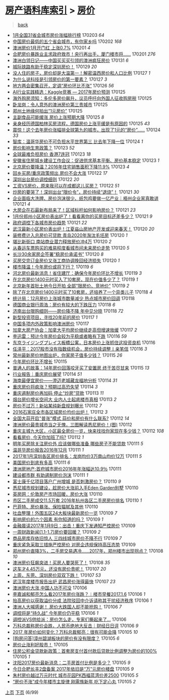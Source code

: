 [房产语料库索引](../../README.md)  > [房价](房价.md)
====
> [back](../README.md)

- [1月全国31省会城市房价涨幅排行榜](http://jkwz.applinzi.com/ittc/6930470973232120837.html#1%E6%9C%88%E5%85%A8%E5%9B%BD31%E7%9C%81%E4%BC%9A%E5%9F%8E%E5%B8%82%E6%88%BF%E4%BB%B7%E6%B6%A8%E5%B9%85%E6%8E%92%E8%A1%8C%E6%A6%9C) 170203 *64* 
- [中国房价最低的五个省会城市，有你家乡吗](http://jkwz.applinzi.com/ittc/6930030060387173380.html#%E4%B8%AD%E5%9B%BD%E6%88%BF%E4%BB%B7%E6%9C%80%E4%BD%8E%E7%9A%84%E4%BA%94%E4%B8%AA%E7%9C%81%E4%BC%9A%E5%9F%8E%E5%B8%82%EF%BC%8C%E6%9C%89%E4%BD%A0%E5%AE%B6%E4%B9%A1%E5%90%97) 170202 *168* 
- [澳洲房价1月开门红 上涨0.7%](http://jkwz.applinzi.com/ittc/6929674234359186436.html#%E6%BE%B3%E6%B4%B2%E6%88%BF%E4%BB%B71%E6%9C%88%E5%BC%80%E9%97%A8%E7%BA%A2+%E4%B8%8A%E6%B6%A80.7%25) 170201 *4* 
- [合肥房价暴跌业主求政府救市！央行再出手，厦门楼市将……](http://jkwz.applinzi.com/ittc/6929592191289918468.html#%E5%90%88%E8%82%A5%E6%88%BF%E4%BB%B7%E6%9A%B4%E8%B7%8C%E4%B8%9A%E4%B8%BB%E6%B1%82%E6%94%BF%E5%BA%9C%E6%95%91%E5%B8%82%EF%BC%81%E5%A4%AE%E8%A1%8C%E5%86%8D%E5%87%BA%E6%89%8B%EF%BC%8C%E5%8E%A6%E9%97%A8%E6%A5%BC%E5%B8%82%E5%B0%86%E2%80%A6%E2%80%A6) 170201 *276* 
- [澳洲白领日记——中国买买买引领的澳洲疯狂房价](http://jkwz.applinzi.com/ittc/6929430749194486788.html#%E6%BE%B3%E6%B4%B2%E7%99%BD%E9%A2%86%E6%97%A5%E8%AE%B0%E2%80%94%E2%80%94%E4%B8%AD%E5%9B%BD%E4%B9%B0%E4%B9%B0%E4%B9%B0%E5%BC%95%E9%A2%86%E7%9A%84%E6%BE%B3%E6%B4%B2%E7%96%AF%E7%8B%82%E6%88%BF%E4%BB%B7) 170131 *6* 
- [城际铁路有助于稳定深圳房价！](http://jkwz.applinzi.com/ittc/6928589446030296069.html#%E5%9F%8E%E9%99%85%E9%93%81%E8%B7%AF%E6%9C%89%E5%8A%A9%E4%BA%8E%E7%A8%B3%E5%AE%9A%E6%B7%B1%E5%9C%B3%E6%88%BF%E4%BB%B7%EF%BC%81) 170129 *20* 
- [没人住的房子，房价却是大温第一！解密温西房价和人口比例](http://jkwz.applinzi.com/ittc/6927748830002152452.html#%E6%B2%A1%E4%BA%BA%E4%BD%8F%E7%9A%84%E6%88%BF%E5%AD%90%EF%BC%8C%E6%88%BF%E4%BB%B7%E5%8D%B4%E6%98%AF%E5%A4%A7%E6%B8%A9%E7%AC%AC%E4%B8%80%EF%BC%81%E8%A7%A3%E5%AF%86%E6%B8%A9%E8%A5%BF%E6%88%BF%E4%BB%B7%E5%92%8C%E4%BA%BA%E5%8F%A3%E6%AF%94%E4%BE%8B) 170127 *1* 
- [为什么说科技是引领房价的第一要素？](http://jkwz.applinzi.com/ittc/6927747693471597572.html#%E4%B8%BA%E4%BB%80%E4%B9%88%E8%AF%B4%E7%A7%91%E6%8A%80%E6%98%AF%E5%BC%95%E9%A2%86%E6%88%BF%E4%BB%B7%E7%9A%84%E7%AC%AC%E4%B8%80%E8%A6%81%E7%B4%A0%EF%BC%9F) 170127 *3* 
- [地方两会密集召开，定调“房价环比不涨”](http://jkwz.applinzi.com/ittc/6927422025936405509.html#%E5%9C%B0%E6%96%B9%E4%B8%A4%E4%BC%9A%E5%AF%86%E9%9B%86%E5%8F%AC%E5%BC%80%EF%BC%8C%E5%AE%9A%E8%B0%83%E2%80%9C%E6%88%BF%E4%BB%B7%E7%8E%AF%E6%AF%94%E4%B8%8D%E6%B6%A8%E2%80%9D) 170126 *56* 
- [AI行业实践精选：Kaggle竞赛 — 2017年房价预测](http://jkwz.applinzi.com/ittc/6927188054921184260.html#AI%E8%A1%8C%E4%B8%9A%E5%AE%9E%E8%B7%B5%E7%B2%BE%E9%80%89%EF%BC%9AKaggle%E7%AB%9E%E8%B5%9B+%E2%80%94+2017%E5%B9%B4%E6%88%BF%E4%BB%B7%E9%A2%84%E6%B5%8B) 170125  
- [海外购房须知：多伦多房价飙升，议员呼吁向外国人征收购房税](http://jkwz.applinzi.com/ittc/6927000694275179525.html#%E6%B5%B7%E5%A4%96%E8%B4%AD%E6%88%BF%E9%A1%BB%E7%9F%A5%EF%BC%9A%E5%A4%9A%E4%BC%A6%E5%A4%9A%E6%88%BF%E4%BB%B7%E9%A3%99%E5%8D%87%EF%BC%8C%E8%AE%AE%E5%91%98%E5%91%BC%E5%90%81%E5%90%91%E5%A4%96%E5%9B%BD%E4%BA%BA%E5%BE%81%E6%94%B6%E8%B4%AD%E6%88%BF%E7%A8%8E) 170125  
- [卧龙岗：令人意外的澳洲房价第三贵城市](http://jkwz.applinzi.com/ittc/6926998270428840965.html#%E5%8D%A7%E9%BE%99%E5%B2%97%EF%BC%9A%E4%BB%A4%E4%BA%BA%E6%84%8F%E5%A4%96%E7%9A%84%E6%BE%B3%E6%B4%B2%E6%88%BF%E4%BB%B7%E7%AC%AC%E4%B8%89%E8%B4%B5%E5%9F%8E%E5%B8%82) 170125  
- [郑州土地缘何拍出“1元房价”](http://jkwz.applinzi.com/ittc/6926996411911767044.html#%E9%83%91%E5%B7%9E%E5%9C%9F%E5%9C%B0%E7%BC%98%E4%BD%95%E6%8B%8D%E5%87%BA%E2%80%9C1%E5%85%83%E6%88%BF%E4%BB%B7%E2%80%9D) 170125  
- [主副食品可能缓涨 房价上涨预期大降](http://jkwz.applinzi.com/ittc/6926946086362285061.html#%E4%B8%BB%E5%89%AF%E9%A3%9F%E5%93%81%E5%8F%AF%E8%83%BD%E7%BC%93%E6%B6%A8+%E6%88%BF%E4%BB%B7%E4%B8%8A%E6%B6%A8%E9%A2%84%E6%9C%9F%E5%A4%A7%E9%99%8D) 170125 *8* 
- [亲身经历德国柏林买房流程，德国房价上涨平缓是有原因的](http://jkwz.applinzi.com/ittc/6926519486470685701.html#%E4%BA%B2%E8%BA%AB%E7%BB%8F%E5%8E%86%E5%BE%B7%E5%9B%BD%E6%9F%8F%E6%9E%97%E4%B9%B0%E6%88%BF%E6%B5%81%E7%A8%8B%EF%BC%8C%E5%BE%B7%E5%9B%BD%E6%88%BF%E4%BB%B7%E4%B8%8A%E6%B6%A8%E5%B9%B3%E7%BC%93%E6%98%AF%E6%9C%89%E5%8E%9F%E5%9B%A0%E7%9A%84) 170125 *43* 
- [震惊！这个去年房价涨幅排全球第九的城市，出现了1元的“房价”……](http://jkwz.applinzi.com/ittc/6926598441940812805.html#%E9%9C%87%E6%83%8A%EF%BC%81%E8%BF%99%E4%B8%AA%E5%8E%BB%E5%B9%B4%E6%88%BF%E4%BB%B7%E6%B6%A8%E5%B9%85%E6%8E%92%E5%85%A8%E7%90%83%E7%AC%AC%E4%B9%9D%E7%9A%84%E5%9F%8E%E5%B8%82%EF%BC%8C%E5%87%BA%E7%8E%B0%E4%BA%861%E5%85%83%E7%9A%84%E2%80%9C%E6%88%BF%E4%BB%B7%E2%80%9D%E2%80%A6%E2%80%A6) 170124 *33* 
- [智库：温哥华房价不可负担水平世界第三 比去年下降一位](http://jkwz.applinzi.com/ittc/6926499722583081988.html#%E6%99%BA%E5%BA%93%EF%BC%9A%E6%B8%A9%E5%93%A5%E5%8D%8E%E6%88%BF%E4%BB%B7%E4%B8%8D%E5%8F%AF%E8%B4%9F%E6%8B%85%E6%B0%B4%E5%B9%B3%E4%B8%96%E7%95%8C%E7%AC%AC%E4%B8%89+%E6%AF%94%E5%8E%BB%E5%B9%B4%E4%B8%8B%E9%99%8D%E4%B8%80%E4%BD%8D) 170124 *1* 
- [房价影响生育政策？](http://jkwz.applinzi.com/ittc/6926381699666805764.html#%E6%88%BF%E4%BB%B7%E5%BD%B1%E5%93%8D%E7%94%9F%E8%82%B2%E6%94%BF%E7%AD%96%EF%BC%9F) 170123 *52* 
- [全球最难负担房价 香港7连冠](http://jkwz.applinzi.com/ittc/6926287008980009988.html#%E5%85%A8%E7%90%83%E6%9C%80%E9%9A%BE%E8%B4%9F%E6%8B%85%E6%88%BF%E4%BB%B7+%E9%A6%99%E6%B8%AF7%E8%BF%9E%E5%86%A0) 170123 *18* 
- [安徽省住房城乡建设工作会议：促进供求基本平衡、房价基本稳定](http://jkwz.applinzi.com/ittc/6926274276390077445.html#%E5%AE%89%E5%BE%BD%E7%9C%81%E4%BD%8F%E6%88%BF%E5%9F%8E%E4%B9%A1%E5%BB%BA%E8%AE%BE%E5%B7%A5%E4%BD%9C%E4%BC%9A%E8%AE%AE%EF%BC%9A%E4%BF%83%E8%BF%9B%E4%BE%9B%E6%B1%82%E5%9F%BA%E6%9C%AC%E5%B9%B3%E8%A1%A1%E3%80%81%E6%88%BF%E4%BB%B7%E5%9F%BA%E6%9C%AC%E7%A8%B3%E5%AE%9A) 170123 *1* 
- [北京房价要降温？2016年住宅销售面积下降11.9%](http://jkwz.applinzi.com/ittc/6926269978168001540.html#%E5%8C%97%E4%BA%AC%E6%88%BF%E4%BB%B7%E8%A6%81%E9%99%8D%E6%B8%A9%EF%BC%9F2016%E5%B9%B4%E4%BD%8F%E5%AE%85%E9%94%80%E5%94%AE%E9%9D%A2%E7%A7%AF%E4%B8%8B%E9%99%8D11.9%25) 170123 *4* 
- [回乡买房/重庆政策频出 房价不会大涨](http://jkwz.applinzi.com/ittc/6926061165045351429.html#%E5%9B%9E%E4%B9%A1%E4%B9%B0%E6%88%BF%2F%E9%87%8D%E5%BA%86%E6%94%BF%E7%AD%96%E9%A2%91%E5%87%BA+%E6%88%BF%E4%BB%B7%E4%B8%8D%E4%BC%9A%E5%A4%A7%E6%B6%A8) 170122 *17* 
- [深圳出台房价调控细则](http://jkwz.applinzi.com/ittc/6925969205093729285.html#%E6%B7%B1%E5%9C%B3%E5%87%BA%E5%8F%B0%E6%88%BF%E4%BB%B7%E8%B0%83%E6%8E%A7%E7%BB%86%E5%88%99) 170122 *20* 
- [工资VS房价，原来我可以在成都这儿买房？](http://jkwz.applinzi.com/ittc/6925955797510259717.html#%E5%B7%A5%E8%B5%84VS%E6%88%BF%E4%BB%B7%EF%BC%8C%E5%8E%9F%E6%9D%A5%E6%88%91%E5%8F%AF%E4%BB%A5%E5%9C%A8%E6%88%90%E9%83%BD%E8%BF%99%E5%84%BF%E4%B9%B0%E6%88%BF%EF%BC%9F) 170122 *51* 
- [炒房的要哭了！深圳出台“限价令”，房价持续“退烧”！](http://jkwz.applinzi.com/ittc/6925680918198223877.html#%E7%82%92%E6%88%BF%E7%9A%84%E8%A6%81%E5%93%AD%E4%BA%86%EF%BC%81%E6%B7%B1%E5%9C%B3%E5%87%BA%E5%8F%B0%E2%80%9C%E9%99%90%E4%BB%B7%E4%BB%A4%E2%80%9D%EF%BC%8C%E6%88%BF%E4%BB%B7%E6%8C%81%E7%BB%AD%E2%80%9C%E9%80%80%E7%83%A7%E2%80%9D%EF%BC%81) 170121 *30* 
- [企业面临大洗牌、房价泡沫很少、纸包鸡要做一亿产业｜梧州企业家真敢讲](http://jkwz.applinzi.com/ittc/6925631277784105988.html#%E4%BC%81%E4%B8%9A%E9%9D%A2%E4%B8%B4%E5%A4%A7%E6%B4%97%E7%89%8C%E3%80%81%E6%88%BF%E4%BB%B7%E6%B3%A1%E6%B2%AB%E5%BE%88%E5%B0%91%E3%80%81%E7%BA%B8%E5%8C%85%E9%B8%A1%E8%A6%81%E5%81%9A%E4%B8%80%E4%BA%BF%E4%BA%A7%E4%B8%9A%EF%BD%9C%E6%A2%A7%E5%B7%9E%E4%BC%81%E4%B8%9A%E5%AE%B6%E7%9C%9F%E6%95%A2%E8%AE%B2) 170121 *4* 
- [大房企在石最新布局来了！区域标杆如何影响房价？](http://jkwz.applinzi.com/ittc/6925544983506715653.html#%E5%A4%A7%E6%88%BF%E4%BC%81%E5%9C%A8%E7%9F%B3%E6%9C%80%E6%96%B0%E5%B8%83%E5%B1%80%E6%9D%A5%E4%BA%86%EF%BC%81%E5%8C%BA%E5%9F%9F%E6%A0%87%E6%9D%86%E5%A6%82%E4%BD%95%E5%BD%B1%E5%93%8D%E6%88%BF%E4%BB%B7%EF%BC%9F) 170121 *23* 
- [1月份郑州小区房价表出炉了！看看离你的买房目标还差多少？](http://jkwz.applinzi.com/ittc/6925524734866621445.html#1%E6%9C%88%E4%BB%BD%E9%83%91%E5%B7%9E%E5%B0%8F%E5%8C%BA%E6%88%BF%E4%BB%B7%E8%A1%A8%E5%87%BA%E7%82%89%E4%BA%86%EF%BC%81%E7%9C%8B%E7%9C%8B%E7%A6%BB%E4%BD%A0%E7%9A%84%E4%B9%B0%E6%88%BF%E7%9B%AE%E6%A0%87%E8%BF%98%E5%B7%AE%E5%A4%9A%E5%B0%91%EF%BC%9F) 170121 *9* 
- [政府调控下各城市房价趋势](http://jkwz.applinzi.com/ittc/6925519674686309381.html#%E6%94%BF%E5%BA%9C%E8%B0%83%E6%8E%A7%E4%B8%8B%E5%90%84%E5%9F%8E%E5%B8%82%E6%88%BF%E4%BB%B7%E8%B6%8B%E5%8A%BF) 170121 *22* 
- [武汉最新小区房价表出炉！江夏庙山房地产开发或迎来春天！](http://jkwz.applinzi.com/ittc/6925348443697710084.html#%E6%AD%A6%E6%B1%89%E6%9C%80%E6%96%B0%E5%B0%8F%E5%8C%BA%E6%88%BF%E4%BB%B7%E8%A1%A8%E5%87%BA%E7%82%89%EF%BC%81%E6%B1%9F%E5%A4%8F%E5%BA%99%E5%B1%B1%E6%88%BF%E5%9C%B0%E4%BA%A7%E5%BC%80%E5%8F%91%E6%88%96%E8%BF%8E%E6%9D%A5%E6%98%A5%E5%A4%A9%EF%BC%81) 170120 *20* 
- [装修费计入总房价可贷款 青岛2020年淘汰毛坯房](http://jkwz.applinzi.com/ittc/6925282925238289412.html#%E8%A3%85%E4%BF%AE%E8%B4%B9%E8%AE%A1%E5%85%A5%E6%80%BB%E6%88%BF%E4%BB%B7%E5%8F%AF%E8%B4%B7%E6%AC%BE+%E9%9D%92%E5%B2%9B2020%E5%B9%B4%E6%B7%98%E6%B1%B0%E6%AF%9B%E5%9D%AF%E6%88%BF) 170120 *1* 
- [堪比新街口 南站商业潜力释放房价冲4万](http://jkwz.applinzi.com/ittc/6925171454089102340.html#%E5%A0%AA%E6%AF%94%E6%96%B0%E8%A1%97%E5%8F%A3+%E5%8D%97%E7%AB%99%E5%95%86%E4%B8%9A%E6%BD%9C%E5%8A%9B%E9%87%8A%E6%94%BE%E6%88%BF%E4%BB%B7%E5%86%B24%E4%B8%87) 170120 *2* 
- [从春运车票购买的难易程度看城市间未来房价走势](http://jkwz.applinzi.com/ittc/6925152052891354116.html#%E4%BB%8E%E6%98%A5%E8%BF%90%E8%BD%A6%E7%A5%A8%E8%B4%AD%E4%B9%B0%E7%9A%84%E9%9A%BE%E6%98%93%E7%A8%8B%E5%BA%A6%E7%9C%8B%E5%9F%8E%E5%B8%82%E9%97%B4%E6%9C%AA%E6%9D%A5%E6%88%BF%E4%BB%B7%E8%B5%B0%E5%8A%BF) 170120 *5* 
- [长沙30余家房企签署“稳房价承诺书”](http://jkwz.applinzi.com/ittc/6925147933661201412.html#%E9%95%BF%E6%B2%9930%E4%BD%99%E5%AE%B6%E6%88%BF%E4%BC%81%E7%AD%BE%E7%BD%B2%E2%80%9C%E7%A8%B3%E6%88%BF%E4%BB%B7%E6%89%BF%E8%AF%BA%E4%B9%A6%E2%80%9D) 170120 *8* 
- [买房交完订金房价又涨工商协调挽回经济损失](http://jkwz.applinzi.com/ittc/6925082605598016517.html#%E4%B9%B0%E6%88%BF%E4%BA%A4%E5%AE%8C%E8%AE%A2%E9%87%91%E6%88%BF%E4%BB%B7%E5%8F%88%E6%B6%A8%E5%B7%A5%E5%95%86%E5%8D%8F%E8%B0%83%E6%8C%BD%E5%9B%9E%E7%BB%8F%E6%B5%8E%E6%8D%9F%E5%A4%B1) 170120 *1* 
- [楼市降温！今年房价或将下行？](http://jkwz.applinzi.com/ittc/6924949428275512324.html#%E6%A5%BC%E5%B8%82%E9%99%8D%E6%B8%A9%EF%BC%81%E4%BB%8A%E5%B9%B4%E6%88%BF%E4%BB%B7%E6%88%96%E5%B0%86%E4%B8%8B%E8%A1%8C%EF%BC%9F) 170119 *6* 
- [河北房价最新消息！省住建厅：确保今年房价环比不增长](http://jkwz.applinzi.com/ittc/6924902305693697028.html#%E6%B2%B3%E5%8C%97%E6%88%BF%E4%BB%B7%E6%9C%80%E6%96%B0%E6%B6%88%E6%81%AF%EF%BC%81%E7%9C%81%E4%BD%8F%E5%BB%BA%E5%8E%85%EF%BC%9A%E7%A1%AE%E4%BF%9D%E4%BB%8A%E5%B9%B4%E6%88%BF%E4%BB%B7%E7%8E%AF%E6%AF%94%E4%B8%8D%E5%A2%9E%E9%95%BF) 170119 *3* 
- [在北京房价1400元时买入了10套房，现在价值多少了？](http://jkwz.applinzi.com/ittc/6924838844020294661.html#%E5%9C%A8%E5%8C%97%E4%BA%AC%E6%88%BF%E4%BB%B71400%E5%85%83%E6%97%B6%E4%B9%B0%E5%85%A5%E4%BA%8610%E5%A5%97%E6%88%BF%EF%BC%8C%E7%8E%B0%E5%9C%A8%E4%BB%B7%E5%80%BC%E5%A4%9A%E5%B0%91%E4%BA%86%EF%BC%9F) 170119 *1* 
- [北京新年首批土地今日开拍 全部“限房价、竞地价”](http://jkwz.applinzi.com/ittc/6924837941846475780.html#%E5%8C%97%E4%BA%AC%E6%96%B0%E5%B9%B4%E9%A6%96%E6%89%B9%E5%9C%9F%E5%9C%B0%E4%BB%8A%E6%97%A5%E5%BC%80%E6%8B%8D+%E5%85%A8%E9%83%A8%E2%80%9C%E9%99%90%E6%88%BF%E4%BB%B7%E3%80%81%E7%AB%9E%E5%9C%B0%E4%BB%B7%E2%80%9D) 170119 *2* 
- [除了在北京房价1400元时买了10套房，还培养了一个异类儿子](http://jkwz.applinzi.com/ittc/6924514831968502788.html#%E9%99%A4%E4%BA%86%E5%9C%A8%E5%8C%97%E4%BA%AC%E6%88%BF%E4%BB%B71400%E5%85%83%E6%97%B6%E4%B9%B0%E4%BA%8610%E5%A5%97%E6%88%BF%EF%BC%8C%E8%BF%98%E5%9F%B9%E5%85%BB%E4%BA%86%E4%B8%80%E4%B8%AA%E5%BC%82%E7%B1%BB%E5%84%BF%E5%AD%90) 170118 *4* 
- [统计局：12月房价上涨城市数量减少 热点城市房价回调](http://jkwz.applinzi.com/ittc/6924412828797895684.html#%E7%BB%9F%E8%AE%A1%E5%B1%80%EF%BC%9A12%E6%9C%88%E6%88%BF%E4%BB%B7%E4%B8%8A%E6%B6%A8%E5%9F%8E%E5%B8%82%E6%95%B0%E9%87%8F%E5%87%8F%E5%B0%91+%E7%83%AD%E7%82%B9%E5%9F%8E%E5%B8%82%E6%88%BF%E4%BB%B7%E5%9B%9E%E8%B0%83) 170118  
- [德国商业银行周浩：房价有较大的下跌压力](http://jkwz.applinzi.com/ittc/6924351076609557509.html#%E5%BE%B7%E5%9B%BD%E5%95%86%E4%B8%9A%E9%93%B6%E8%A1%8C%E5%91%A8%E6%B5%A9%EF%BC%9A%E6%88%BF%E4%BB%B7%E6%9C%89%E8%BE%83%E5%A4%A7%E7%9A%84%E4%B8%8B%E8%B7%8C%E5%8E%8B%E5%8A%9B) 170118 *6* 
- [济南出台限购细则——房价降不降 年中见分晓](http://jkwz.applinzi.com/ittc/6924284536283464709.html#%E6%B5%8E%E5%8D%97%E5%87%BA%E5%8F%B0%E9%99%90%E8%B4%AD%E7%BB%86%E5%88%99%E2%80%94%E2%80%94%E6%88%BF%E4%BB%B7%E9%99%8D%E4%B8%8D%E9%99%8D+%E5%B9%B4%E4%B8%AD%E8%A7%81%E5%88%86%E6%99%93) 170118 *72* 
- [新型投资项目，寻找20年前的房价](http://jkwz.applinzi.com/ittc/6924107772202583045.html#%E6%96%B0%E5%9E%8B%E6%8A%95%E8%B5%84%E9%A1%B9%E7%9B%AE%EF%BC%8C%E5%AF%BB%E6%89%BE20%E5%B9%B4%E5%89%8D%E7%9A%84%E6%88%BF%E4%BB%B7) 170117 *1* 
- [中国多项内外政策影响澳洲房价](http://jkwz.applinzi.com/ittc/6924099450766361604.html#%E4%B8%AD%E5%9B%BD%E5%A4%9A%E9%A1%B9%E5%86%85%E5%A4%96%E6%94%BF%E7%AD%96%E5%BD%B1%E5%93%8D%E6%BE%B3%E6%B4%B2%E6%88%BF%E4%BB%B7) 170117  
- [加拿大房产协会：加拿大平均房价继续走高但增速放缓](http://jkwz.applinzi.com/ittc/6923945926606717957.html#%E5%8A%A0%E6%8B%BF%E5%A4%A7%E6%88%BF%E4%BA%A7%E5%8D%8F%E4%BC%9A%EF%BC%9A%E5%8A%A0%E6%8B%BF%E5%A4%A7%E5%B9%B3%E5%9D%87%E6%88%BF%E4%BB%B7%E7%BB%A7%E7%BB%AD%E8%B5%B0%E9%AB%98%E4%BD%86%E5%A2%9E%E9%80%9F%E6%94%BE%E7%BC%93) 170117 *2* 
- [李迅雷：预计今年房价会较为平稳或者略有下跌](http://jkwz.applinzi.com/ittc/6923802427223704581.html#%E6%9D%8E%E8%BF%85%E9%9B%B7%EF%BC%9A%E9%A2%84%E8%AE%A1%E4%BB%8A%E5%B9%B4%E6%88%BF%E4%BB%B7%E4%BC%9A%E8%BE%83%E4%B8%BA%E5%B9%B3%E7%A8%B3%E6%88%96%E8%80%85%E7%95%A5%E6%9C%89%E4%B8%8B%E8%B7%8C) 170116 *59* 
- [东京ライジングプレイス板橋公寓，日本房价上涨抓住这投资良机](http://jkwz.applinzi.com/ittc/6923784774325109764.html#%E4%B8%9C%E4%BA%AC%E3%83%A9%E3%82%A4%E3%82%B8%E3%83%B3%E3%82%B0%E3%83%97%E3%83%AC%E3%82%A4%E3%82%B9%E6%9D%BF%E6%A9%8B%E5%85%AC%E5%AF%93%EF%BC%8C%E6%97%A5%E6%9C%AC%E6%88%BF%E4%BB%B7%E4%B8%8A%E6%B6%A8%E6%8A%93%E4%BD%8F%E8%BF%99%E6%8A%95%E8%B5%84%E8%89%AF%E6%9C%BA) 170116  
- [任泽平：2017股市没有指数级机会，房价持续调整丨亲笔信](http://jkwz.applinzi.com/ittc/6923521263804089349.html#%E4%BB%BB%E6%B3%BD%E5%B9%B3%EF%BC%9A2017%E8%82%A1%E5%B8%82%E6%B2%A1%E6%9C%89%E6%8C%87%E6%95%B0%E7%BA%A7%E6%9C%BA%E4%BC%9A%EF%BC%8C%E6%88%BF%E4%BB%B7%E6%8C%81%E7%BB%AD%E8%B0%83%E6%95%B4%E4%B8%A8%E4%BA%B2%E7%AC%94%E4%BF%A1) 170116 *3* 
- [常州最新房价地图出炉，你家房子值多少钱？](http://jkwz.applinzi.com/ittc/6923451983712486405.html#%E5%B8%B8%E5%B7%9E%E6%9C%80%E6%96%B0%E6%88%BF%E4%BB%B7%E5%9C%B0%E5%9B%BE%E5%87%BA%E7%82%89%EF%BC%8C%E4%BD%A0%E5%AE%B6%E6%88%BF%E5%AD%90%E5%80%BC%E5%A4%9A%E5%B0%91%E9%92%B1%EF%BC%9F) 170115 *26* 
- [今年房价环比不增长](http://jkwz.applinzi.com/ittc/6923339367300203525.html#%E4%BB%8A%E5%B9%B4%E6%88%BF%E4%BB%B7%E7%8E%AF%E6%AF%94%E4%B8%8D%E5%A2%9E%E9%95%BF) 170115  
- [普通人的故事：14年房价回落咬牙买了安置房 终于苦尽甘来](http://jkwz.applinzi.com/ittc/6923292213563098117.html#%E6%99%AE%E9%80%9A%E4%BA%BA%E7%9A%84%E6%95%85%E4%BA%8B%EF%BC%9A14%E5%B9%B4%E6%88%BF%E4%BB%B7%E5%9B%9E%E8%90%BD%E5%92%AC%E7%89%99%E4%B9%B0%E4%BA%86%E5%AE%89%E7%BD%AE%E6%88%BF+%E7%BB%88%E4%BA%8E%E8%8B%A6%E5%B0%BD%E7%94%98%E6%9D%A5) 170115 *13* 
- [行业报告｜重庆房价展望](http://jkwz.applinzi.com/ittc/6923044936110048260.html#%E8%A1%8C%E4%B8%9A%E6%8A%A5%E5%91%8A%EF%BD%9C%E9%87%8D%E5%BA%86%E6%88%BF%E4%BB%B7%E5%B1%95%E6%9C%9B) 170114 *51* 
- [海南最便宜房价——澄迈老城藏龙福地分析](http://jkwz.applinzi.com/ittc/6922649871613166596.html#%E6%B5%B7%E5%8D%97%E6%9C%80%E4%BE%BF%E5%AE%9C%E6%88%BF%E4%BB%B7%E2%80%94%E2%80%94%E6%BE%84%E8%BF%88%E8%80%81%E5%9F%8E%E8%97%8F%E9%BE%99%E7%A6%8F%E5%9C%B0%E5%88%86%E6%9E%90) 170114 *31* 
- [重庆房价将疯涨？预期过高恐失望](http://jkwz.applinzi.com/ittc/6922794281252422661.html#%E9%87%8D%E5%BA%86%E6%88%BF%E4%BB%B7%E5%B0%86%E7%96%AF%E6%B6%A8%EF%BC%9F%E9%A2%84%E6%9C%9F%E8%BF%87%E9%AB%98%E6%81%90%E5%A4%B1%E6%9C%9B) 170114 *3* 
- [重庆遏制房价再加码 停止“炒房”贷款](http://jkwz.applinzi.com/ittc/6922596175357412356.html#%E9%87%8D%E5%BA%86%E9%81%8F%E5%88%B6%E6%88%BF%E4%BB%B7%E5%86%8D%E5%8A%A0%E7%A0%81+%E5%81%9C%E6%AD%A2%E2%80%9C%E7%82%92%E6%88%BF%E2%80%9D%E8%B4%B7%E6%AC%BE) 170113 *11* 
- [烟台房价增长空间大 业内人士起底楼市真相](http://jkwz.applinzi.com/ittc/6922561365540865029.html#%E7%83%9F%E5%8F%B0%E6%88%BF%E4%BB%B7%E5%A2%9E%E9%95%BF%E7%A9%BA%E9%97%B4%E5%A4%A7+%E4%B8%9A%E5%86%85%E4%BA%BA%E5%A3%AB%E8%B5%B7%E5%BA%95%E6%A5%BC%E5%B8%82%E7%9C%9F%E7%9B%B8) 170113 *2* 
- [房价不过万！新站某纯新盘规划曝光](http://jkwz.applinzi.com/ittc/6922365209519064069.html#%E6%88%BF%E4%BB%B7%E4%B8%8D%E8%BF%87%E4%B8%87%EF%BC%81%E6%96%B0%E7%AB%99%E6%9F%90%E7%BA%AF%E6%96%B0%E7%9B%98%E8%A7%84%E5%88%92%E6%9B%9D%E5%85%89) 170112 *7* 
- [2016石家庄全市各区域房价均价出炉！](http://jkwz.applinzi.com/ittc/6922304137822995460.html#2016%E7%9F%B3%E5%AE%B6%E5%BA%84%E5%85%A8%E5%B8%82%E5%90%84%E5%8C%BA%E5%9F%9F%E6%88%BF%E4%BB%B7%E5%9D%87%E4%BB%B7%E5%87%BA%E7%82%89%EF%BC%81) 170112 *3* 
- [全国大蒜开启&quot;普涨&quot;模式 蒜价和房价有什么联系?](http://jkwz.applinzi.com/ittc/6922291840991888389.html#%E5%85%A8%E5%9B%BD%E5%A4%A7%E8%92%9C%E5%BC%80%E5%90%AF%26quot%3B%E6%99%AE%E6%B6%A8%26quot%3B%E6%A8%A1%E5%BC%8F+%E8%92%9C%E4%BB%B7%E5%92%8C%E6%88%BF%E4%BB%B7%E6%9C%89%E4%BB%80%E4%B9%88%E8%81%94%E7%B3%BB%3F) 170112 *14* 
- [澳洲房价最贵城市当之无愧，三图解读悉尼房价！(图)](http://jkwz.applinzi.com/ittc/6922240614648513540.html#%E6%BE%B3%E6%B4%B2%E6%88%BF%E4%BB%B7%E6%9C%80%E8%B4%B5%E5%9F%8E%E5%B8%82%E5%BD%93%E4%B9%8B%E6%97%A0%E6%84%A7%EF%BC%8C%E4%B8%89%E5%9B%BE%E8%A7%A3%E8%AF%BB%E6%82%89%E5%B0%BC%E6%88%BF%E4%BB%B7%EF%BC%81%28%E5%9B%BE%29) 170112  
- [重庆主城九大区，小区最全房价一览，快来找找你家现在多少钱？](http://jkwz.applinzi.com/ittc/6922207010954413061.html#%E9%87%8D%E5%BA%86%E4%B8%BB%E5%9F%8E%E4%B9%9D%E5%A4%A7%E5%8C%BA%EF%BC%8C%E5%B0%8F%E5%8C%BA%E6%9C%80%E5%85%A8%E6%88%BF%E4%BB%B7%E4%B8%80%E8%A7%88%EF%BC%8C%E5%BF%AB%E6%9D%A5%E6%89%BE%E6%89%BE%E4%BD%A0%E5%AE%B6%E7%8E%B0%E5%9C%A8%E5%A4%9A%E5%B0%91%E9%92%B1%EF%BC%9F) 170112 *108* 
- [看看房价, 今天你加班了吗?](http://jkwz.applinzi.com/ittc/6922184459511399428.html#%E7%9C%8B%E7%9C%8B%E6%88%BF%E4%BB%B7%2C+%E4%BB%8A%E5%A4%A9%E4%BD%A0%E5%8A%A0%E7%8F%AD%E4%BA%86%E5%90%97%3F) 170112 *1* 
- [明年买房除关注房价外 应该做哪些准备 哪些房子不能贷款](http://jkwz.applinzi.com/ittc/6922006992834266116.html#%E6%98%8E%E5%B9%B4%E4%B9%B0%E6%88%BF%E9%99%A4%E5%85%B3%E6%B3%A8%E6%88%BF%E4%BB%B7%E5%A4%96+%E5%BA%94%E8%AF%A5%E5%81%9A%E5%93%AA%E4%BA%9B%E5%87%86%E5%A4%87+%E5%93%AA%E4%BA%9B%E6%88%BF%E5%AD%90%E4%B8%8D%E8%83%BD%E8%B4%B7%E6%AC%BE) 170111 *5* 
- [温哥华房价报告2016年12月](http://jkwz.applinzi.com/ittc/6920301304462443524.html#%E6%B8%A9%E5%93%A5%E5%8D%8E%E6%88%BF%E4%BB%B7%E6%8A%A5%E5%91%8A2016%E5%B9%B412%E6%9C%88) 170111 *1* 
- [2017年1月深圳各区房价排名：龙岗均价3万南山均价12万](http://jkwz.applinzi.com/ittc/6921926873994232836.html#2017%E5%B9%B41%E6%9C%88%E6%B7%B1%E5%9C%B3%E5%90%84%E5%8C%BA%E6%88%BF%E4%BB%B7%E6%8E%92%E5%90%8D%EF%BC%9A%E9%BE%99%E5%B2%97%E5%9D%87%E4%BB%B73%E4%B8%87%E5%8D%97%E5%B1%B1%E5%9D%87%E4%BB%B712%E4%B8%87) 170111 *5* 
- [美国房价到底有多高](http://jkwz.applinzi.com/ittc/6921907733149516805.html#%E7%BE%8E%E5%9B%BD%E6%88%BF%E4%BB%B7%E5%88%B0%E5%BA%95%E6%9C%89%E5%A4%9A%E9%AB%98) 170111 *6* 
- [澳洲房地产:首府城市房价2016年年涨幅达10.9％](http://jkwz.applinzi.com/ittc/6921872848141681669.html#%E6%BE%B3%E6%B4%B2%E6%88%BF%E5%9C%B0%E4%BA%A7%3A%E9%A6%96%E5%BA%9C%E5%9F%8E%E5%B8%82%E6%88%BF%E4%BB%B72016%E5%B9%B4%E5%B9%B4%E6%B6%A8%E5%B9%85%E8%BE%BE10.9%EF%BC%85) 170111  
- [建设都市群 有助遏制房价泡沫](http://jkwz.applinzi.com/ittc/6921777994640409604.html#%E5%BB%BA%E8%AE%BE%E9%83%BD%E5%B8%82%E7%BE%A4+%E6%9C%89%E5%8A%A9%E9%81%8F%E5%88%B6%E6%88%BF%E4%BB%B7%E6%B3%A1%E6%B2%AB) 170111 *1* 
- [富士康千亿项目落户广州增城 是否刺激房价？](http://jkwz.applinzi.com/ittc/6921597373230089220.html#%E5%AF%8C%E5%A3%AB%E5%BA%B7%E5%8D%83%E4%BA%BF%E9%A1%B9%E7%9B%AE%E8%90%BD%E6%88%B7%E5%B9%BF%E5%B7%9E%E5%A2%9E%E5%9F%8E+%E6%98%AF%E5%90%A6%E5%88%BA%E6%BF%80%E6%88%BF%E4%BB%B7%EF%BC%9F) 170110 *9* 
- [悉尼城市规划建设，趁房价大涨前入手Eden Garden别墅](http://jkwz.applinzi.com/ittc/6921559472681255940.html#%E6%82%89%E5%B0%BC%E5%9F%8E%E5%B8%82%E8%A7%84%E5%88%92%E5%BB%BA%E8%AE%BE%EF%BC%8C%E8%B6%81%E6%88%BF%E4%BB%B7%E5%A4%A7%E6%B6%A8%E5%89%8D%E5%85%A5%E6%89%8BEden+Garden%E5%88%AB%E5%A2%85) 170110  
- [英房网：伦敦房产市场回暖，房价大涨](http://jkwz.applinzi.com/ittc/6921558246543590404.html#%E8%8B%B1%E6%88%BF%E7%BD%91%EF%BC%9A%E4%BC%A6%E6%95%A6%E6%88%BF%E4%BA%A7%E5%B8%82%E5%9C%BA%E5%9B%9E%E6%9A%96%EF%BC%8C%E6%88%BF%E4%BB%B7%E5%A4%A7%E6%B6%A8) 170110  
- [市区二手房成交11.5万套 2016年杭州各区二手房房价排名](http://jkwz.applinzi.com/ittc/6921454729938076676.html#%E5%B8%82%E5%8C%BA%E4%BA%8C%E6%89%8B%E6%88%BF%E6%88%90%E4%BA%A411.5%E4%B8%87%E5%A5%97+2016%E5%B9%B4%E6%9D%AD%E5%B7%9E%E5%90%84%E5%8C%BA%E4%BA%8C%E6%89%8B%E6%88%BF%E6%88%BF%E4%BB%B7%E6%8E%92%E5%90%8D) 170110 *1* 
- [巴菲特、房价暴涨、保险猫腻及其他](http://jkwz.applinzi.com/ittc/6921453756159099908.html#%E5%B7%B4%E8%8F%B2%E7%89%B9%E3%80%81%E6%88%BF%E4%BB%B7%E6%9A%B4%E6%B6%A8%E3%80%81%E4%BF%9D%E9%99%A9%E7%8C%AB%E8%85%BB%E5%8F%8A%E5%85%B6%E4%BB%96) 170110  
- [吐血整理！外围五区24大板块最新房价一览](http://jkwz.applinzi.com/ittc/6921214649508037637.html#%E5%90%90%E8%A1%80%E6%95%B4%E7%90%86%EF%BC%81%E5%A4%96%E5%9B%B4%E4%BA%94%E5%8C%BA24%E5%A4%A7%E6%9D%BF%E5%9D%97%E6%9C%80%E6%96%B0%E6%88%BF%E4%BB%B7%E4%B8%80%E8%A7%88) 170109 *7* 
- [影响房价的六个因素  有你知道的吗？](http://jkwz.applinzi.com/ittc/6921184666106463236.html#%E5%BD%B1%E5%93%8D%E6%88%BF%E4%BB%B7%E7%9A%84%E5%85%AD%E4%B8%AA%E5%9B%A0%E7%B4%A0++%E6%9C%89%E4%BD%A0%E7%9F%A5%E9%81%93%E7%9A%84%E5%90%97%EF%BC%9F) 170109 *1* 
- [金融晨读2017年1月9日：出击！重庆下发通知严控房价](http://jkwz.applinzi.com/ittc/6921097009804346373.html#%E9%87%91%E8%9E%8D%E6%99%A8%E8%AF%BB2017%E5%B9%B41%E6%9C%889%E6%97%A5%EF%BC%9A%E5%87%BA%E5%87%BB%EF%BC%81%E9%87%8D%E5%BA%86%E4%B8%8B%E5%8F%91%E9%80%9A%E7%9F%A5%E4%B8%A5%E6%8E%A7%E6%88%BF%E4%BB%B7) 170109  
- [一周财政新闻(1.1-1.7)房价要回暖？](http://jkwz.applinzi.com/ittc/6921086339180397573.html#%E4%B8%80%E5%91%A8%E8%B4%A2%E6%94%BF%E6%96%B0%E9%97%BB%281.1-1.7%29%E6%88%BF%E4%BB%B7%E8%A6%81%E5%9B%9E%E6%9A%96%EF%BC%9F) 170109 *2* 
- [商品房库存依旧惊人 三四线城市房价不降不行](http://jkwz.applinzi.com/ittc/6921056976137356292.html#%E5%95%86%E5%93%81%E6%88%BF%E5%BA%93%E5%AD%98%E4%BE%9D%E6%97%A7%E6%83%8A%E4%BA%BA+%E4%B8%89%E5%9B%9B%E7%BA%BF%E5%9F%8E%E5%B8%82%E6%88%BF%E4%BB%B7%E4%B8%8D%E9%99%8D%E4%B8%8D%E8%A1%8C) 170109 *7* 
- [重庆紧急采取三措施严控房价 对房企违规保持高压态势](http://jkwz.applinzi.com/ittc/6920955039140283397.html#%E9%87%8D%E5%BA%86%E7%B4%A7%E6%80%A5%E9%87%87%E5%8F%96%E4%B8%89%E6%8E%AA%E6%96%BD%E4%B8%A5%E6%8E%A7%E6%88%BF%E4%BB%B7+%E5%AF%B9%E6%88%BF%E4%BC%81%E8%BF%9D%E8%A7%84%E4%BF%9D%E6%8C%81%E9%AB%98%E5%8E%8B%E6%80%81%E5%8A%BF) 170109  
- [郑州房价直降3%，二手房交易遇冷……2017年，郑州楼市出现拐点？](http://jkwz.applinzi.com/ittc/6920831749184816133.html#%E9%83%91%E5%B7%9E%E6%88%BF%E4%BB%B7%E7%9B%B4%E9%99%8D3%25%EF%BC%8C%E4%BA%8C%E6%89%8B%E6%88%BF%E4%BA%A4%E6%98%93%E9%81%87%E5%86%B7%E2%80%A6%E2%80%A62017%E5%B9%B4%EF%BC%8C%E9%83%91%E5%B7%9E%E6%A5%BC%E5%B8%82%E5%87%BA%E7%8E%B0%E6%8B%90%E7%82%B9%EF%BC%9F) 170108 *10* 
- [澳洲房价狂飙突进！买房人要哭死了！](http://jkwz.applinzi.com/ittc/6920779746903589893.html#%E6%BE%B3%E6%B4%B2%E6%88%BF%E4%BB%B7%E7%8B%82%E9%A3%99%E7%AA%81%E8%BF%9B%EF%BC%81%E4%B9%B0%E6%88%BF%E4%BA%BA%E8%A6%81%E5%93%AD%E6%AD%BB%E4%BA%86%EF%BC%81) 170108 *35* 
- [这车才4.45万元，还没有房价贵呢！](http://jkwz.applinzi.com/ittc/6920491708461876228.html#%E8%BF%99%E8%BD%A6%E6%89%8D4.45%E4%B8%87%E5%85%83%EF%BC%8C%E8%BF%98%E6%B2%A1%E6%9C%89%E6%88%BF%E4%BB%B7%E8%B4%B5%E5%91%A2%EF%BC%81) 170107 *20* 
- [上周，东莞、深圳房价双双下跌！](http://jkwz.applinzi.com/ittc/6920452082678367237.html#%E4%B8%8A%E5%91%A8%EF%BC%8C%E4%B8%9C%E8%8E%9E%E3%80%81%E6%B7%B1%E5%9C%B3%E6%88%BF%E4%BB%B7%E5%8F%8C%E5%8F%8C%E4%B8%8B%E8%B7%8C%EF%BC%81) 170107 *53* 
- [武汉年度楼市报告出炉 武昌房价涨得最快](http://jkwz.applinzi.com/ittc/6920442448458548228.html#%E6%AD%A6%E6%B1%89%E5%B9%B4%E5%BA%A6%E6%A5%BC%E5%B8%82%E6%8A%A5%E5%91%8A%E5%87%BA%E7%82%89+%E6%AD%A6%E6%98%8C%E6%88%BF%E4%BB%B7%E6%B6%A8%E5%BE%97%E6%9C%80%E5%BF%AB) 170107 *23* 
- [澳洲房价大涨,中国人功不可没](http://jkwz.applinzi.com/ittc/6920102398084514820.html#%E6%BE%B3%E6%B4%B2%E6%88%BF%E4%BB%B7%E5%A4%A7%E6%B6%A8%2C%E4%B8%AD%E5%9B%BD%E4%BA%BA%E5%8A%9F%E4%B8%8D%E5%8F%AF%E6%B2%A1) 170106  
- [李嘉诚和郁亮怎么看2017年房价涨跌？︱楼市早餐2017.1.6](http://jkwz.applinzi.com/ittc/6920096021773550596.html#%E6%9D%8E%E5%98%89%E8%AF%9A%E5%92%8C%E9%83%81%E4%BA%AE%E6%80%8E%E4%B9%88%E7%9C%8B2017%E5%B9%B4%E6%88%BF%E4%BB%B7%E6%B6%A8%E8%B7%8C%EF%BC%9F%EF%B8%B1%E6%A5%BC%E5%B8%82%E6%97%A9%E9%A4%902017.1.6) 170106 *1* 
- [抬高房价以获取溢价分成 法院驳回中介诉请称其干扰经济秩序](http://jkwz.applinzi.com/ittc/6920004660764345348.html#%E6%8A%AC%E9%AB%98%E6%88%BF%E4%BB%B7%E4%BB%A5%E8%8E%B7%E5%8F%96%E6%BA%A2%E4%BB%B7%E5%88%86%E6%88%90+%E6%B3%95%E9%99%A2%E9%A9%B3%E5%9B%9E%E4%B8%AD%E4%BB%8B%E8%AF%89%E8%AF%B7%E7%A7%B0%E5%85%B6%E5%B9%B2%E6%89%B0%E7%BB%8F%E6%B5%8E%E7%A7%A9%E5%BA%8F) 170106 *1* 
- [澳洲人大喊感谢！ 房价大跌国人却不能抢购！](http://jkwz.applinzi.com/ittc/6920032995053667333.html#%E6%BE%B3%E6%B4%B2%E4%BA%BA%E5%A4%A7%E5%96%8A%E6%84%9F%E8%B0%A2%EF%BC%81+%E6%88%BF%E4%BB%B7%E5%A4%A7%E8%B7%8C%E5%9B%BD%E4%BA%BA%E5%8D%B4%E4%B8%8D%E8%83%BD%E6%8A%A2%E8%B4%AD%EF%BC%81) 170106 *7* 
- [调控将是“持久战” 今年房价仍平稳](http://jkwz.applinzi.com/ittc/6919869552799515653.html#%E8%B0%83%E6%8E%A7%E5%B0%86%E6%98%AF%E2%80%9C%E6%8C%81%E4%B9%85%E6%88%98%E2%80%9D+%E4%BB%8A%E5%B9%B4%E6%88%BF%E4%BB%B7%E4%BB%8D%E5%B9%B3%E7%A8%B3) 170106 *1* 
- [调控派VS供给派：房价怎么走，专家们撕起来了…](http://jkwz.applinzi.com/ittc/6919945386533061636.html#%E8%B0%83%E6%8E%A7%E6%B4%BEVS%E4%BE%9B%E7%BB%99%E6%B4%BE%EF%BC%9A%E6%88%BF%E4%BB%B7%E6%80%8E%E4%B9%88%E8%B5%B0%EF%BC%8C%E4%B8%93%E5%AE%B6%E4%BB%AC%E6%92%95%E8%B5%B7%E6%9D%A5%E4%BA%86%E2%80%A6) 170106  
- [万科总裁称房价会跌，人民币绝地大反击｜财经日日评](http://jkwz.applinzi.com/ittc/6919919427952051205.html#%E4%B8%87%E7%A7%91%E6%80%BB%E8%A3%81%E7%A7%B0%E6%88%BF%E4%BB%B7%E4%BC%9A%E8%B7%8C%EF%BC%8C%E4%BA%BA%E6%B0%91%E5%B8%81%E7%BB%9D%E5%9C%B0%E5%A4%A7%E5%8F%8D%E5%87%BB%EF%BD%9C%E8%B4%A2%E7%BB%8F%E6%97%A5%E6%97%A5%E8%AF%84) 170106 *9* 
- [2017 年房价如何变化？万科总裁郁亮：很有可能会降](http://jkwz.applinzi.com/ittc/6919792307338740741.html#2017+%E5%B9%B4%E6%88%BF%E4%BB%B7%E5%A6%82%E4%BD%95%E5%8F%98%E5%8C%96%EF%BC%9F%E4%B8%87%E7%A7%91%E6%80%BB%E8%A3%81%E9%83%81%E4%BA%AE%EF%BC%9A%E5%BE%88%E6%9C%89%E5%8F%AF%E8%83%BD%E4%BC%9A%E9%99%8D) 170105 *10* 
- [[购房问答]漳州碧湖板块的房价有没有限度？](http://jkwz.applinzi.com/ittc/6919788344128308228.html#%5B%E8%B4%AD%E6%88%BF%E9%97%AE%E7%AD%94%5D%E6%BC%B3%E5%B7%9E%E7%A2%A7%E6%B9%96%E6%9D%BF%E5%9D%97%E7%9A%84%E6%88%BF%E4%BB%B7%E6%9C%89%E6%B2%A1%E6%9C%89%E9%99%90%E5%BA%A6%EF%BC%9F) 170105 *6* 
- [房价止涨利好股市！](http://jkwz.applinzi.com/ittc/6919781101819413509.html#%E6%88%BF%E4%BB%B7%E6%AD%A2%E6%B6%A8%E5%88%A9%E5%A5%BD%E8%82%A1%E5%B8%82%EF%BC%81) 170105  
- [住房公积金贷款新政策：首套房支付首付款后贷款比例调整为房价的100%](http://jkwz.applinzi.com/ittc/6919767843423126533.html#%E4%BD%8F%E6%88%BF%E5%85%AC%E7%A7%AF%E9%87%91%E8%B4%B7%E6%AC%BE%E6%96%B0%E6%94%BF%E7%AD%96%EF%BC%9A%E9%A6%96%E5%A5%97%E6%88%BF%E6%94%AF%E4%BB%98%E9%A6%96%E4%BB%98%E6%AC%BE%E5%90%8E%E8%B4%B7%E6%AC%BE%E6%AF%94%E4%BE%8B%E8%B0%83%E6%95%B4%E4%B8%BA%E6%88%BF%E4%BB%B7%E7%9A%84100%25) 170105 *1* 
- [沈阳2017房价最新消息：二手房首付比例是多少？](http://jkwz.applinzi.com/ittc/6919702839525114885.html#%E6%B2%88%E9%98%B32017%E6%88%BF%E4%BB%B7%E6%9C%80%E6%96%B0%E6%B6%88%E6%81%AF%EF%BC%9A%E4%BA%8C%E6%89%8B%E6%88%BF%E9%A6%96%E4%BB%98%E6%AF%94%E4%BE%8B%E6%98%AF%E5%A4%9A%E5%B0%91%EF%BC%9F) 170105 *9* 
- [今日合肥长丰2盘备案  2017年依旧是“万”元房价楼盘](http://jkwz.applinzi.com/ittc/6919607688471512069.html#%E4%BB%8A%E6%97%A5%E5%90%88%E8%82%A5%E9%95%BF%E4%B8%B02%E7%9B%98%E5%A4%87%E6%A1%88++2017%E5%B9%B4%E4%BE%9D%E6%97%A7%E6%98%AF%E2%80%9C%E4%B8%87%E2%80%9D%E5%85%83%E6%88%BF%E4%BB%B7%E6%A5%BC%E7%9B%98) 170105 *9* 
- [朱村房价越过万元时代 城市花园PK西福蓝湾价差2500](http://jkwz.applinzi.com/ittc/6919598849579811845.html#%E6%9C%B1%E6%9D%91%E6%88%BF%E4%BB%B7%E8%B6%8A%E8%BF%87%E4%B8%87%E5%85%83%E6%97%B6%E4%BB%A3+%E5%9F%8E%E5%B8%82%E8%8A%B1%E5%9B%ADPK%E8%A5%BF%E7%A6%8F%E8%93%9D%E6%B9%BE%E4%BB%B7%E5%B7%AE2500) 170105 *5* 
- [“房价不涨”成今年楼市主旋律 刚需族新年 吃下定心丸](http://jkwz.applinzi.com/ittc/6919545435089011717.html#%E2%80%9C%E6%88%BF%E4%BB%B7%E4%B8%8D%E6%B6%A8%E2%80%9D%E6%88%90%E4%BB%8A%E5%B9%B4%E6%A5%BC%E5%B8%82%E4%B8%BB%E6%97%8B%E5%BE%8B+%E5%88%9A%E9%9C%80%E6%97%8F%E6%96%B0%E5%B9%B4+%E5%90%83%E4%B8%8B%E5%AE%9A%E5%BF%83%E4%B8%B8) 170105 *2* 


 [上页](房价7.md) [下页](房价5.md)          (6/99)